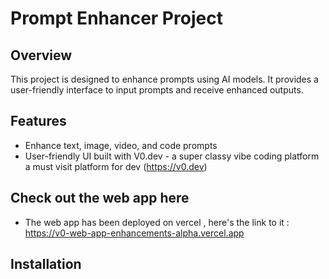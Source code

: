 # Prompt Enhancer Project

## Overview
This project is designed to enhance prompts using AI models. It provides a user-friendly interface to input prompts and receive enhanced outputs.

## Features
- Enhance text, image, video, and code prompts
- User-friendly UI built with V0.dev - a super classy vibe coding platform a must visit platform for dev (https://v0.dev)

## Check out the web app here
- The web app has been deployed on vercel , here's the link to it : https://v0-web-app-enhancements-alpha.vercel.app

## Installation
